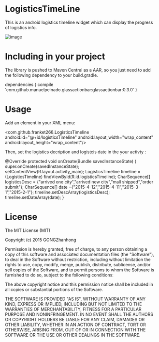 # LogisticsTimeLine
This is an android logistics timeline  widget which can display the progress of logistics info.

![image](https://cloud.githubusercontent.com/assets/7445664/7594333/73f0d86c-f912-11e4-8a79-91de7db97feb.png)



# Including in your project

The library is pushed to Maven Central as a AAR, so you just need to add the following dependency to your build.gradle.

dependencies {
    compile 'com.github.manuelpeinado.glassactionbar:glassactionbar:0.3.0'
}


# Usage

Add an element in your XML menu:

  <com.github.franket268.LogisticsTimeline
    android:id="@+id/logisticsTimeline"
    android:layout_width="wrap_content"
    android:layout_height="wrap_content"/>
 
Then, set the logistics decription and logistcis date  in the your activty :


  @Override
  protected void onCreate(Bundle savedInstanceState) {
    super.onCreate(savedInstanceState);
    setContentView(R.layout.activity_main);
    LogisticsTimeline timeline = (LogisticsTimeline) findViewById(R.id.logisticsTimeline);
    CharSequence[] logisticsDesc = {"arrived one city","arrived new city","mall shipped","order submit"};
    CharSequence[] date ={"2015-4-12","2015-4-11","2015-3-1","2015-2-1"};
    timeline.setDescArray(logisticsDesc);
    timeline.setDateArray(date);
  }
  
  
# License

The MIT License (MIT)

Copyright (c) 2015 GONGZhanhong

Permission is hereby granted, free of charge, to any person obtaining a copy
of this software and associated documentation files (the "Software"), to deal
in the Software without restriction, including without limitation the rights
to use, copy, modify, merge, publish, distribute, sublicense, and/or sell
copies of the Software, and to permit persons to whom the Software is
furnished to do so, subject to the following conditions:

The above copyright notice and this permission notice shall be included in all
copies or substantial portions of the Software.

THE SOFTWARE IS PROVIDED "AS IS", WITHOUT WARRANTY OF ANY KIND, EXPRESS OR
IMPLIED, INCLUDING BUT NOT LIMITED TO THE WARRANTIES OF MERCHANTABILITY,
FITNESS FOR A PARTICULAR PURPOSE AND NONINFRINGEMENT. IN NO EVENT SHALL THE
AUTHORS OR COPYRIGHT HOLDERS BE LIABLE FOR ANY CLAIM, DAMAGES OR OTHER
LIABILITY, WHETHER IN AN ACTION OF CONTRACT, TORT OR OTHERWISE, ARISING FROM,
OUT OF OR IN CONNECTION WITH THE SOFTWARE OR THE USE OR OTHER DEALINGS IN THE
SOFTWARE.
